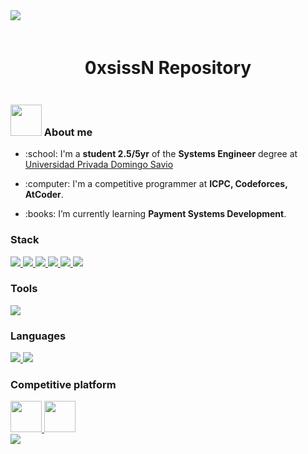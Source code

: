 <!--horizontal divider(gradiant)-->
<img src="https://user-images.githubusercontent.com/73097560/115834477-dbab4500-a447-11eb-908a-139a6edaec5c.gif">

<!--0xsissN-->
<div style="margin-top: 20px; margin-bottom: 20px;" align="center">
    <h1 style="display: inline-block" align="center">0xsissN Repository</h1>
</div>

<div>
<!--- About image --->
  <h3><img src = "https://github.com/7oSkaaa/7oSkaaa/blob/main/Images/about_me.gif?raw=true" width = 50px> About me</h3>
<!--- History --->
  <ul>
    <li><p>:school: I'm a <strong>student 2.5/5yr</strong> of the <strong>Systems Engineer</strong> degree at <a href="https://www.upds.edu.bo/">Universidad Privada Domingo Savio</a></p></li>
    <li><p>:computer: I'm a competitive programmer at <strong>ICPC, Codeforces, AtCoder</strong>.</p></li>
    <li><p>:books: I’m currently learning <strong>Payment Systems Development</strong>.</p></li>
  </ul>
</div>

<div> 
    <h3>Stack</h3>
    <a href="https://github.com/0xsissN/graph-viewer-javascript">
        <img src="https://skillicons.dev/icons?i=js" />
    </a>
    <a href="https://github.com/0xsissN/environmental-education-angular">
        <img src="https://skillicons.dev/icons?i=ts" />
    </a>
    <a href="https://github.com/0xsissN/environmental-education-angular">
        <img src="https://skillicons.dev/icons?i=angular" />
    </a>
    <a href="https://github.com/0xsissN/shadow-store-go">
        <img src="https://skillicons.dev/icons?i=html" />
    </a>
    <a href="https://github.com/0xsissN/shadow-store-go">
        <img src="https://skillicons.dev/icons?i=css" />
    </a>
    <a href="https://github.com/0xsissN/shadow-store-go">
        <img src="https://skillicons.dev/icons?i=postgres" />
    </a>
</div>

<div>
    <h3>Tools</h3>
    <img src="https://skillicons.dev/icons?i=git,linux">
</div>

<div>
    <h3>Languages</h3>
    <a href="https://github.com/0xsissN/snake-game-python3">
      <img src="https://skillicons.dev/icons?i=py" />
    </a>
    <img src="https://skillicons.dev/icons?i=cpp,go" />
</div>

<div>
    <h3>Competitive platform</h3>
    <a href="https://codeforces.com/profile/OracleShadow">
      <img src="https://cdn.iconscout.com/icon/free/png-256/code-forces-3521352-2944796.png" width="50" height="50" />
    </a>
    <a href="https://atcoder.jp/users/OracleShadow">
      <img src="https://th.bing.com/th/id/OIP.7gcvnsKPFq10G-Rb-wqfVgAAAA?rs=1&pid=ImgDetMain" width="50" height="50" />
    </a>
</div>

<!--horizontal divider(gradiant)-->
<img src="https://user-images.githubusercontent.com/73097560/115834477-dbab4500-a447-11eb-908a-139a6edaec5c.gif">
